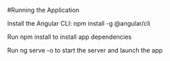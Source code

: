 #Running the Application


Install the Angular CLI: npm install -g @angular/cli

Run npm install to install app dependencies

Run ng serve -o to start the server and launch the app
